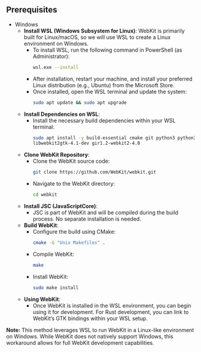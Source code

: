 ## Prerequisites
- Windows
  - **Install WSL (Windows Subsystem for Linux)**: WebKit is primarily built for Linux/macOS, so we will use WSL to create a Linux environment on Windows.
    - To install WSL, run the following command in PowerShell (as Administrator):
      ```bash
      wsl.exe --install
      ```
    - After installation, restart your machine, and install your preferred Linux distribution (e.g., Ubuntu) from the Microsoft Store.
    - Once installed, open the WSL terminal and update the system:
      ```bash
      sudo apt update && sudo apt upgrade
      ```
  - **Install Dependencies on WSL**:
    - Install the necessary build dependencies within your WSL terminal:
      ```bash
      sudo apt install -y build-essential cmake git python3 python3-pip \
      libwebkit2gtk-4.1-dev gir1.2-webkit2-4.0
      ```
  - **Clone WebKit Repository**:
    - Clone the WebKit source code:
      ```bash
      git clone https://github.com/WebKit/webkit.git
      ```
    - Navigate to the WebKit directory:
      ```bash
      cd webkit
      ```
  - **Install JSC (JavaScriptCore)**:
    - JSC is part of WebKit and will be compiled during the build process. No separate installation is needed.
  - **Build WebKit**:
    - Configure the build using CMake:
      ```bash
      cmake -G "Unix Makefiles" .
      ```
    - Compile WebKit:
      ```bash
      make
      ```
    - Install WebKit:
      ```bash
      sudo make install
      ```
  - **Using WebKit**:
    - Once WebKit is installed in the WSL environment, you can begin using it for development. For Rust development, you can link to WebKit’s GTK bindings within your WSL setup.

**Note:** This method leverages WSL to run WebKit in a Linux-like environment on Windows. While WebKit does not natively support Windows, this workaround allows for full WebKit development capabilities.
